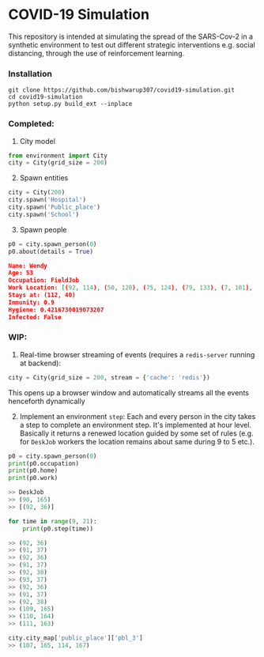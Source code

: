 # COVID-19 Simulation

This repository is intended at simulating the spread of the SARS-Cov-2 in a synthetic environment to test out different strategic interventions e.g. social distancing, through the use of reinforcement learning.

### Installation
```
git clone https://github.com/bishwarup307/covid19-simulation.git
cd covid19-simulation
python setup.py build_ext --inplace
```

### Completed:
1. City model
``` python
from environment import City
city = City(grid_size = 200)
```
2. Spawn entities
```python
city = City(200)
city.spawn('Hospital')
city.spawn('Public_place')
city.spawn('School')
```

3. Spawn people
```python
p0 = city.spawn_person(0)
p0.about(details = True)
```

```json
Name: Wendy
Age: 53
Occupation: FieldJob
Work Location: [(92, 114), (50, 120), (75, 124), (79, 133), (7, 101), (31, 36), (158, 45)]
Stays at: (112, 40)
Immunity: 0.9
Hygiene: 0.4216730019073207
Infected: False
```

### WIP:

1. Real-time browser streaming of events (requires a `redis-server` running at backend):

```python
city = City(grid_size = 200, stream = {'cache': 'redis'})
```
This opens up a browser window and automatically streams all the events henceforth dynamically

2. Implement an environment `step`: 
Each and every person in the city takes a step to complete an environment step. It's implemented at hour level. Basically it returns a renewed location guided by some set of rules (e.g. for `DeskJob` workers the location remains about same during 9 to 5 etc.).

``` python
p0 = city.spawn_person(0)
print(p0.occupation)
print(p0.home)
print(p0.work)

>> DeskJob
>> (90, 165)
>> [(92, 36)]
```

```python
for time in range(9, 21):
    print(p0.step(time))

>> (92, 36)
>> (91, 37)
>> (92, 36)
>> (91, 37)
>> (92, 38)
>> (93, 37)
>> (92, 36)
>> (91, 37)
>> (92, 38)
>> (109, 165)
>> (110, 164)
>> (111, 163)
```

```python
city.city_map['public_place']['pbl_3']
>> (107, 165, 114, 167)
```